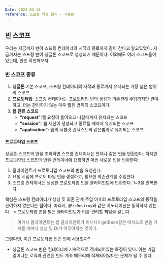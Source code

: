 ```yaml
---
Date: 2024-03-13
reference: 스프림 핵심 원리 - 기본편
---
```

## 빈 스코프
우리는 지금까지 빈이 스프링 컨테이너의 시작과 종료까지 같이 간다고 알고있었다.
지금까지는 스프링 빈이 싱글톤 스코프로 생성되기 때문이다. 이외에도 여러 스코프들이 있는데, 한번 확인해보자

### 빈 스코프 종류
1. **싱글톤**:기본 스코프, 스프링 컨테이너의 시작과 종료까지 유지되는 가장 넓은 범위의 스코프
2. **프로토타입**: 스프링 컨테이너는 프로토타입 빈의 생성과 의존관계 주입까지만 관여하고, 더는 관리하지 않는 매우 짧은 범위의 스코프이다.
3. **웹 관련 스코프**
	- **"request"**:웹 요청이 들어오고 나갈때까지 유지되는 스코프
	- **"session"**: 웹 세션이 생성되고 종료될 때까지 유지되는 스코프
	- **"application"**: 웹의 서블릿 컨텍스트와 같은범위로 유지되는 스코프


#### 프로트타입 스코프
싱글톤 스코프의 빈을 조회하면 스프링 컨테이너는 언제나 같은 빈을 반환한다. 하지만 프로토타입 스코프의 빈을 컨테이너에 요청하면 매번 새로운 빈을 반환한다.

1. 클라이언트가 프로토타입 스코프의 빈을 요청한다.
2. 요청 시점에 프로토 타입 빈을 생성하고, 필요한 의존관계를 주입한다.
3. 스프링 컨테이너는 생성한 프로토타입 빈을 클라이언트에 반환한다.
1~3을 반복한다.

핵심은 스프링 컨테이너가 생성 및 의존 관계 주입 이후의 프로토타입 스코프의 동작을 관여하지 않는다는 점이다.
따라서, `@PreDestroy`와 같은 어노테이션은 동작하지 않는다.
-> 프로토타입 빈을 받은 클라이언트가 이를 관리할 책임을 갖는다.

> 여기서 클라이언트는 웹 클라이언트가 아니다!!
> getBean같은 메서드로 빈을 가져올 때마다 생성 및 DI가 이루어지는 것이다.

그렇다면, 이런 프로토타입 빈은 언제 사용할까?
- 싱글톤 스코프 빈은 컨테이너에 지속적으로 적재되어있는 특징이 있다. 이는 가끔 일어나는 로직과 관련된 빈도 계속 메모리에 적재되어있다는 문제가 될 수 있다.

